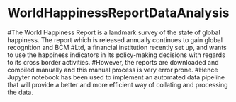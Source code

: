 # WorldHappinessReportDataAnalysis
#The World Happiness Report is a landmark survey of the state of global happiness. The report which is released annually continues to gain global recognition and BCM #Ltd, a financial institution recently set up, and wants to use the happiness indicators in its policy-making decisions with regards to its cross border activities. 
#However, the reports are downloaded and compiled manually and this manual process is very error prone.
#Hence Jupyter notebook has been used to implement an automated data pipeline that will provide a better and more efficient way of collating and processing the data.
